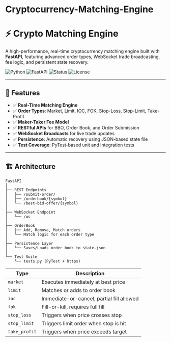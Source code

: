 # Cryptocurrency-Matching-Engine
# ⚡ Crypto Matching Engine

A high-performance, real-time cryptocurrency matching engine built with **FastAPI**, featuring advanced order types, WebSocket trade broadcasting, fee logic, and persistent state recovery.

![Python](https://img.shields.io/badge/python-3.10%2B-blue)
![FastAPI](https://img.shields.io/badge/FastAPI-0.110.0-green)
![Status](https://img.shields.io/badge/status-production--ready-brightgreen)
![License](https://img.shields.io/badge/license-MIT-blue)

---

## 🚀 Features

- ✅ **Real-Time Matching Engine**
- ✅ **Order Types**: Market, Limit, IOC, FOK, Stop-Loss, Stop-Limit, Take-Profit
- ✅ **Maker-Taker Fee Model**
- ✅ **RESTful APIs** for BBO, Order Book, and Order Submission
- ✅ **WebSocket Broadcasts** for live trade updates
- ✅ **Persistence**: Automatic recovery using JSON-based state file
- ✅ **Test Coverage**: PyTest-based unit and integration tests

---

## 🏗️ Architecture

```text
FastAPI
│
├── REST Endpoints
│   ├── /submit-order/
│   ├── /orderbook/{symbol}
│   └── /best-bid-offer/{symbol}
│
├── WebSocket Endpoint
│   └── /ws
│
├── OrderBook
│   ├── Add, Remove, Match orders
│   └── Match logic for each order type
│
├── Persistence Layer
│   └── Saves/Loads order book to state.json
│
└── Test Suite
    └── tests.py (PyTest + httpx)
```
| Type          | Description                               |
| ------------- | ----------------------------------------- |
| `market`      | Executes immediately at best price        |
| `limit`       | Matches or adds to order book             |
| `ioc`         | Immediate-or-cancel, partial fill allowed |
| `fok`         | Fill-or-kill, requires full fill          |
| `stop_loss`   | Triggers when price crosses stop          |
| `stop_limit`  | Triggers limit order when stop is hit     |
| `take_profit` | Triggers when price exceeds target        |
